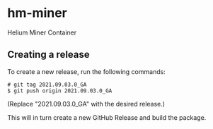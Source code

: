 # hm-miner

Helium Miner Container

## Creating a release

To create a new release, run the following commands:

```
# git tag 2021.09.03.0_GA
$ git push origin 2021.09.03.0_GA
```

(Replace "2021.09.03.0_GA" with the desired release.)

This will in turn create a new GitHub Release and build the package.
